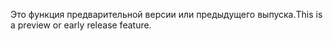 <span data-ttu-id="ef9b3-101">Это функция предварительной версии или предыдущего выпуска.</span><span class="sxs-lookup"><span data-stu-id="ef9b3-101">This is a preview or early release feature.</span></span>